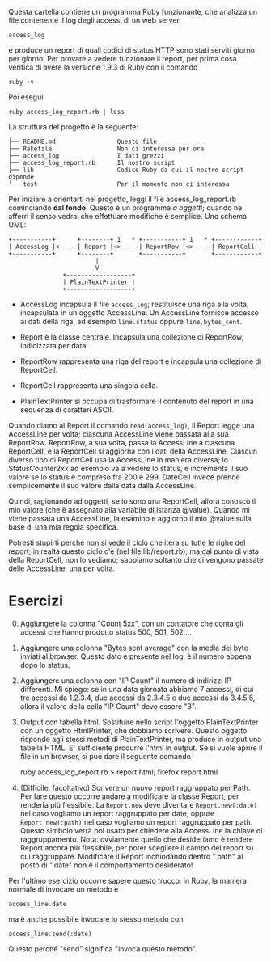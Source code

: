 
Questa cartella contiene un programma Ruby funzionante, che analizza un file contenente il log degli accessi di un web server

    access_log
    
e produce un report di quali codici di status HTTP sono stati serviti giorno per giorno.  Per provare a vedere funzionare il report, per prima cosa verifica di avere la versione 1.9.3 di Ruby con il comando

    ruby -v
    
Poi esegui

    ruby access_log_report.rb | less
    
La struttura del progetto è la seguente:

    ├── README.md                 Questo file
    ├── Rakefile                  Non ci interessa per ora
    ├── access_log                I dati grezzi
    ├── access_log_report.rb      Il nostro script
    ├── lib                       Codice Ruby da cui il nostro script dipende
    └── test                      Per il momento non ci interessa

Per iniziare a orientarti nel progetto, leggi il file access_log_report.rb cominciando **dal fondo**.  Questo è un programma *a oggetti*; quando ne afferri il senso vedrai che effettuare modifiche è semplice.  Uno schema UML:

    +-----------+      +--------+ 1   * +-----------+ 1   * +------------+
    | AccessLog |<-----| Report |<>-----| ReportRow |<>-----| ReportCell |
    +-----------+      +--------+       +-----------+       +------------+
                            |
                            V
                   +------------------+
                   | PlainTextPrinter |
                   +------------------+

* AccessLog incapsula il file `access_log`; restituisce una riga alla volta,
  incapsulata in un oggetto AccessLine. Un AccessLine fornisce accesso ai dati
  della riga, ad esempio `line.status` oppure `line.bytes_sent`.

* Report è la classe centrale. Incapsula una collezione di ReportRow,
  indicizzata per data.

* ReportRow rappresenta una riga del report e incapsula una collezione di
  ReportCell.
  
* ReportCell rappresenta una singola cella.

* PlainTextPrinter si occupa di trasformare il contenuto del report in una
  sequenza di caratteri ASCII.

Quando diamo al Report il comando `read(access_log)`, il Report legge una AccessLine per volta; ciascuna AccessLine viene passata alla sua ReportRow.  ReportRow, a sua volta, passa la AccessLine a ciascuna ReportCell, e la ReportCell si aggiorna con i dati della AccessLine.  Ciascun diverso tipo di ReportCell usa la AccessLine in maniera diversa; lo StatusCounter2xx ad esempio va a vedere lo status, e incrementa il suo valore se lo status è compreso fra 200 e 299.  DateCell invece prende semplicemente il suo valore dalla data dalla AccessLine. 

Quindi, ragionando ad oggetti, se io sono una ReportCell, allora conosco il mio valore (che è assegnato alla variabile di istanza @value).  Quando mi viene passata una AccessLine, la esamino e aggiorno il mio @value sulla base di una mia regola specifica.

Potresti stupirti perché non si vede il ciclo che itera su tutte le righe del report; in realtà questo ciclo c'è (nel file lib/report.rb); ma dal punto di vista della ReportCell, non lo vediamo; sappiamo soltanto che ci vengono passate delle AccessLine, una per volta.


# Esercizi

0. Aggiungere la colonna "Count 5xx", con un contatore che conta gli accessi che hanno prodotto status 500, 501, 502,...

1. Aggiungere una colonna "Bytes sent average" con la media dei byte inviati al browser.  Questo dato è presente nel log, è il numero appena dopo lo status.

2. Aggiungere una colonna con "IP Count" il numero di indirizzi IP differenti.  Mi spiego: se in una data giornata abbiamo 7 accessi, di cui tre accessi da 1.2.3.4, due accessi da 2.3.4.5 e due accessi da 3.4.5.6, allora il valore della cella "IP Count" deve essere "3".

3. Output con tabella html.  Sostituire nello script l'oggetto PlainTextPrinter con un oggetto HtmlPrinter, che dobbiamo scrivere.  Questo oggetto risponde agli stessi metodi di PlainTextPrinter, ma produce in output una tabella HTML.  E' sufficiente produrre l'html in output.  Se si vuole aprire il file in un browser, si può dare il seguente comando

    ruby access_log_report.rb > report.html; firefox report.html

4. (Difficile, facoltativo) Scrivere un nuovo report raggruppato per Path.  Per fare questo occorre andare a modificare la classe Report, per renderla più flessibile.  La `Report.new` deve diventare `Report.new(:date)` nel caso vogliamo un report raggruppato per date, oppure `Report.new(:path)` nel caso vogliamo un report raggruppato per path.  Questo simbolo verrà poi usato per chiedere alla AccessLine la chiave di raggruppamento.  Nota: ovviamente quello che desideriamo è rendere Report ancora più flessibile, per poter scegliere il campo del report su cui raggruppare.  Modificare il Report inchiodando dentro ".path" al posto di ".date" non è il comportamento desiderato!

Per l'ultimo esercizio occorre sapere questo trucco: in Ruby, la maniera normale di invocare un metodo è

    access_line.date

ma è anche possibile invocare lo stesso metodo con

    access_line.send(:date)
    
Questo perché "send" significa "invoca questo metodo".  

